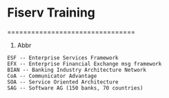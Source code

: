 # Fiserv Training
================================
1. Abbr
```
ESF -- Enterprise Services Framework
EFX -- Enterprise Financial Exchange msg framework
BIAN -- Banking Industry Architecture Network
CoA -- Communicator Advantage
SOA -- Service Oriented Architecture
SAG -- Software AG (150 banks, 70 countries)

```